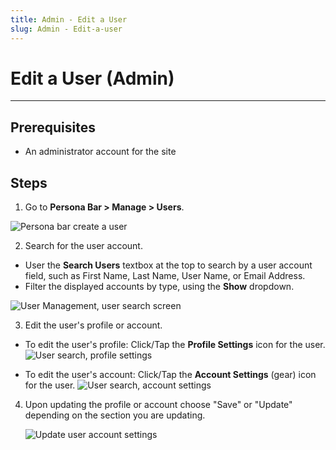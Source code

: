 ```yaml
---
title: Admin - Edit a User
slug: Admin - Edit-a-user
---
```


# Edit a User (Admin)

---
## Prerequisites
* An administrator account for the site

## Steps

1. Go to **Persona Bar > Manage > Users**.

 ![](/img/concepts/admin-create-a-user-pbar.png "Persona bar create a user")	

2. Search for the user account.

 * User the **Search Users** textbox at the top to search by a user account field, such as First Name, Last Name, User Name, or Email Address.
 * Filter the displayed accounts by type, using the **Show** dropdown.

 ![](/img/concepts/edit-user-search-users.png "User Management, user search screen")

3. Edit the user's profile or account.

  * To edit the user's profile: Click/Tap the **Profile Settings** icon for the user. 
  ![](/img/concepts/user-search-profile-settings.png "User search, profile settings")

  * To edit the user's account: Click/Tap the **Account Settings** (gear) icon for the user.
  ![](/img/concepts/user-search-account-settings.png "User search, account settings")

4. Upon updating the profile or account choose "Save" or "Update" depending on the section you are updating.
  
   ![](/img/concepts/user-update-user.png "Update user account settings")